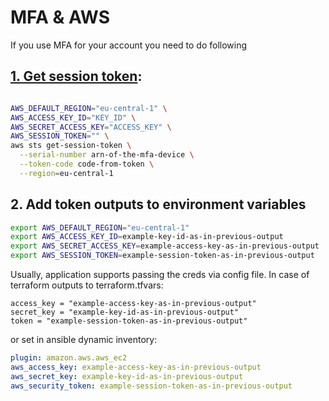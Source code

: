 # MFA & AWS

If you use MFA for your account you need to do following

## [1. Get session token](https://aws.amazon.com/premiumsupport/knowledge-center/authenticate-mfa-cli/?nc1=h_ls>):

```bash

AWS_DEFAULT_REGION="eu-central-1" \
AWS_ACCESS_KEY_ID="KEY_ID" \
AWS_SECRET_ACCESS_KEY="ACCESS_KEY" \
AWS_SESSION_TOKEN="" \
aws sts get-session-token \
  --serial-number arn-of-the-mfa-device \
  --token-code code-from-token \
  --region=eu-central-1
```

## 2. Add token outputs to environment variables

```bash
export AWS_DEFAULT_REGION="eu-central-1"
export AWS_ACCESS_KEY_ID=example-key-id-as-in-previous-output
export AWS_SECRET_ACCESS_KEY=example-access-key-as-in-previous-output
export AWS_SESSION_TOKEN=example-session-token-as-in-previous-output
```

Usually, application supports passing the creds via config file. In case of terraform outputs to terraform.tfvars:

```hcl
access_key = "example-access-key-as-in-previous-output"
secret_key = "example-key-id-as-in-previous-output"
token = "example-session-token-as-in-previous-output"
```

or set in ansible dynamic inventory:

```yaml
plugin: amazon.aws.aws_ec2
aws_access_key: example-access-key-as-in-previous-output
aws_secret_key: example-key-id-as-in-previous-output
aws_security_token: example-session-token-as-in-previous-output
```
